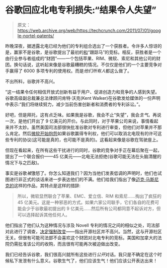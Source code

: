 # 谷歌回应北电专利损失:“结果令人失望”

> 原文：<https://web.archive.org/web/https://techcrunch.com/2011/07/01/google-nortel-patents/>

昨晚深夜，据透露北电已经为他们的专利组合选出了一个获胜者。令许多人惊讶的是，赢家不是谷歌，是谷歌提出了最初的[和](https://web.archive.org/web/20230203144236/https://techcrunch.com/2011/04/04/google-makes-900-million-stalking-horse-bid-for-nortel-patents/)“跟踪马”的竞标。相反，获胜者是一个由行业参与者组成的“财团”——一个包括苹果、RIM、微软、索尼和其他公司的财团。换句话说，这听起来像是谷歌最糟糕的情况。不仅仅是他们的一个主要竞争对手赢得了 6000 多项专利的使用权。而是*他们所有人*都这么做了。

不出所料，谷歌并不高兴。

“这一结果令任何相信开放式创新有益于用户、促进创造力和竞争的人感到失望。谷歌高级副总裁兼总法律顾问肯特·沃克(Kent Walker)在谷歌发给媒体的一份声明中表示:“我们将继续努力，减少当前伤害创新者和消费者的专利诉讼。”。

好吧，但是拜托，这有点乏味。如果我是谷歌，我会不止“失望”，我会*生气*。再说一次，是他们开出了 9 亿美元的开价。与此同时，对于苹果公司来说，事情看起来并不太妙。虽然美国司法部很快批准谷歌对专利进行审查，但他们对苹果并不那么肯定。然后[微软开始抱怨](https://web.archive.org/web/20230203144236/https://techcrunch.com/2011/06/13/microsoft-google-patent-fight/)如果谷歌赢得专利权，他们可以取消北电现有的许可这些专利的协议(这可能是真的，也可能不是真的)。这看起来像是谷歌在驾驶座上。

但现在看起来，在所有这些干扰进行的同时，谷歌的竞争对手正在幕后聚在一起，提出了一个联合报价——45 亿美元——北电无法拒绝(谷歌可能无法在头脑清醒的情况下与之匹敌)。

事实是谷歌*被*激怒了。你怎么知道我们？因为当他们发表低调的声明时，他们也试图进行非正式的谈话来进一步表达他们的不满。他们给我们指出了像[迈克·马斯尼克的](https://web.archive.org/web/20230203144236/http://www.techdirt.com/blog/wireless/articles/20110701/01110214930/nortel-patents-sold-45-billion-to-apple-emc-microsoft-rim-ericsson-sony.shtml)这样的作品，其特点是这样的措辞:

> 所以，微软显然联合了苹果、EMC、爱立信、RIM 和索尼……掏出了疯狂的 45 亿美元。这是一种邪恶的方式。如果六家公司联手，它们各自的花费可能会少于谷歌最初提出的 9 亿美元……然后所有公司都同意不起诉对方，但可以选择起诉其他任何人。

他们指出了他们认为这种情况与涉及 Novell 专利的情况之间的相似之处，司法部对此进行了调查，[决定强制改变](https://web.archive.org/web/20230203144236/http://news.cnet.com/8301-10805_3-20055730-75.html%20)——指出开源社区并不高兴。当然，这与开源社区无关。但很有可能司法部不会喜欢这个财团对北电专利的竞标。美国和加拿大的法院仍需批准该公司的收购，而且很有可能再次被迫做出改变。

我们已经告诉谷歌，我们很高兴就所有这些进行*公开*对话。我只是不确定在这个时候私下发泄有什么意义。谷歌生气了，他们应该生气！他们应该公开表达出来！